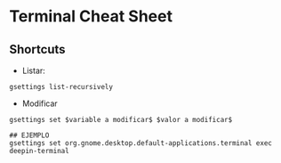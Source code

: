 # Terminal Cheat Sheet


## Shortcuts


* Listar:
```
gsettings list-recursively
```

* Modificar
```
gsettings set $variable a modificar$ $valor a modificar$

## EJEMPLO
gsettings set org.gnome.desktop.default-applications.terminal exec deepin-terminal
```
